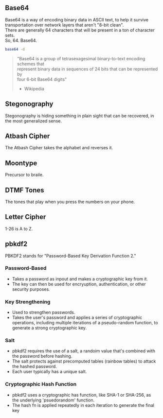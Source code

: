 

## Base64
Base64 is a way of encoding binary data in ASCII text, to help it survive transportation over
network layers that aren't "8-bit clean".  
There are generally 64 characters that will be present in a ton of character sets.  
So, 64. Base64.
```bash
base64 -d
```
> "Base64 is a group of tetrasexagesimal binary-to-text encoding schemes that  
> represent binary data in sequences of 24 bits that can be represented by  
> four 6-bit Base64 digits"  
>  - Wikipedia

## Stegonography
Stegonography is hiding something in plain sight that can be recovered,
in the most generalized sense.

## Atbash Cipher
The Atbash Cipher takes the alphabet and reverses it.  

## Moontype
Precursor to braile.  

## DTMF Tones
The tones that play when you press the numbers on your phone.  

## Letter Cipher
1-26 is A to Z.  

## pbkdf2
PBKDF2 stands for "Password-Based Key Derivation Function 2."  
### Password-Based
* Takes a password as inpout and makes a cryptographic key from it. 
* The key can then be used for encryuption, authentication, or other security purposes.
### Key Strengthening
* Used to strengthen passwords.
* Takes the user's password and applies a series of cryptographic operations, including multiple
  iterations of a pseudo-random function, to generate a strong cryptographic key.
### Salt
* pbkdf2 requires the use of a salt, a randoim value that's combined with the password before
  hashing.
* The salt protects against precomputed tables (rainbow tables) to attack the hashed password.
* Each user typically has a unique salt.
### Cryptographic Hash Function
* pbkdf2 uses a cryptographic has function, like SHA-1 or SHA-256, as the underlying
  'psuedorandom' function.
* The hash fn is applied repeatedly in each iteration to generate the final key


